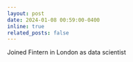 ```yaml
---
layout: post
date: 2024-01-08 00:59:00-0400
inline: true
related_posts: false
---
```


Joined Fintern in London as data scientist